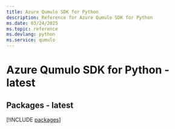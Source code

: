 ```yaml
---
title: Azure Qumulo SDK for Python
description: Reference for Azure Qumulo SDK for Python
ms.date: 03/24/2025
ms.topic: reference
ms.devlang: python
ms.service: qumulo
---
```

# Azure Qumulo SDK for Python - latest
## Packages - latest
[!INCLUDE [packages](qumulo-index.md)]